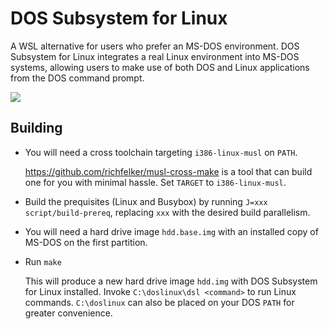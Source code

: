 # DOS Subsystem for Linux

A WSL alternative for users who prefer an MS-DOS environment. DOS Subsystem for Linux integrates a real Linux environment into MS-DOS systems, allowing users to make use of both DOS and Linux applications from the DOS command prompt.

![](https://user-images.githubusercontent.com/179065/178898715-7e30135c-7afd-4f37-83cc-cf49a4d46d79.gif)

## Building

* You will need a cross toolchain targeting `i386-linux-musl` on `PATH`.

  https://github.com/richfelker/musl-cross-make is a tool that can build one for you with minimal hassle. Set `TARGET` to `i386-linux-musl`.

* Build the prequisites (Linux and Busybox) by running `J=xxx script/build-prereq`, replacing `xxx` with the desired build parallelism.

* You will need a hard drive image `hdd.base.img` with an installed copy of MS-DOS on the first partition.

* Run `make`

  This will produce a new hard drive image `hdd.img` with DOS Subsystem for Linux installed. Invoke `C:\doslinux\dsl <command>` to run Linux commands. `C:\doslinux` can also be placed on your DOS `PATH` for greater convenience.
